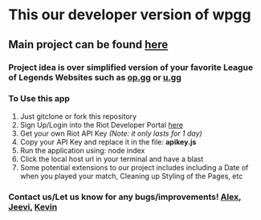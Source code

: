 # This our developer version of wpgg 

## Main project can be found [here](https://github.com/Jeeevii/RiotStatsChecker)

### Project idea is over simplified version of your favorite League of Legends Websites such as [op.gg](https://op.gg) or [u.gg](https://u.gg)
### To Use this app
1) Just gitclone or fork this repository 
2) Sign Up/Login into the Riot Developer Portal [here](https://developer.riotgames.com/)
3) Get your own Riot API Key _(Note: it only lasts for 1 day)_
4) Copy your API Key and replace it in the file: __apikey.js__
5) Run the application using: node index
6) Click the local host url in your terminal and have a blast
7) Some potential extensions to our project includes including a Date of when you played your match, Cleaning up Styling of the Pages, etc
### Contact us/Let us know for any bugs/improvements! [Alex](https://www.linkedin.com/in/alexander-lee-855a96236/), [Jeevi](https://www.linkedin.com/in/jeevithan-mahenthran/), [Kevin](https://www.linkedin.com/in/hanlin-huang-6aa4131ba/)

